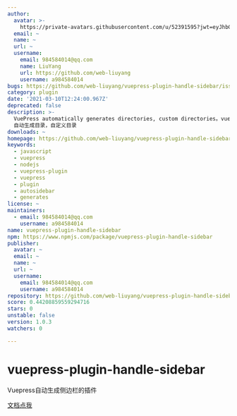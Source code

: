 ```yaml
---
author:
  avatar: >-
    https://private-avatars.githubusercontent.com/u/52391595?jwt=eyJhbGciOiJIUzI1NiIsInR5cCI6IkpXVCJ9.eyJpc3MiOiJnaXRodWIuY29tIiwiYXVkIjoicmF3LmdpdGh1YnVzZXJjb250ZW50LmNvbSIsImtleSI6ImtleTEiLCJleHAiOjE3MzQ2NzMyNjAsIm5iZiI6MTczNDY3MjA2MCwicGF0aCI6Ii91LzUyMzkxNTk1In0.gfqwRBW3jMcXeGD7Ogihto01MNzpuT_yEbNa57O_tOs&v=4
  email: ~
  name: ~
  url: ~
  username:
    email: 984584014@qq.com
    name: LiuYang
    url: https://github.com/web-liuyang
    username: a984584014
bugs: https://github.com/web-liuyang/vuepress-plugin-handle-sidebar/issues
category: plugin
date: '2021-03-10T12:24:00.967Z'
deprecated: false
description: >-
  VuePress automatically generates directories, custom directories。vuepress
  自动生成目录，自定义目录
downloads: ~
homepage: https://github.com/web-liuyang/vuepress-plugin-handle-sidebar#readme
keywords:
  - javascript
  - vuepress
  - nodejs
  - vuepress-plugin
  - vuepress
  - plugin
  - autosidebar
  - generates
license: ~
maintainers:
  - email: 984584014@qq.com
    username: a984584014
name: vuepress-plugin-handle-sidebar
npm: https://www.npmjs.com/package/vuepress-plugin-handle-sidebar
publisher:
  avatar: ~
  email: ~
  name: ~
  url: ~
  username:
    email: 984584014@qq.com
    username: a984584014
repository: https://github.com/web-liuyang/vuepress-plugin-handle-sidebar
score: 0.44208859559294716
stars: 0
unstable: false
version: 1.0.3
watchers: 0

---
```


# vuepress-plugin-handle-sidebar

Vuepress自动生成侧边栏的插件

[文档点我](https://webliuyang.com/vue/vuepress/)

